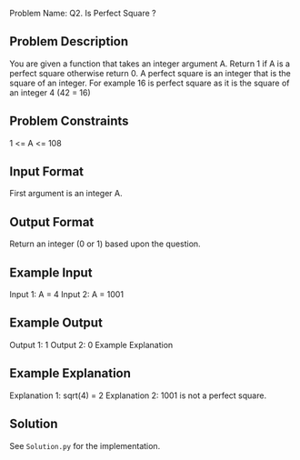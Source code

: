 Problem Name: Q2. Is Perfect Square ?

## Problem Description

You are given a function that takes an integer argument A. Return 1 if A is a perfect square otherwise return 0.
A perfect square is an integer that is the square of an integer. For example 16 is perfect square as it is the square of an integer 4 (42 = 16)

## Problem Constraints

1 <= A <= 108

## Input Format

First argument is an integer A.

## Output Format

Return an integer (0 or 1) based upon the question.

## Example Input

Input 1:
A = 4
Input 2:
A = 1001

## Example Output

Output 1:
1
Output 2:
0
Example Explanation

## Example Explanation

Explanation 1:
sqrt(4) = 2
Explanation 2:
1001 is not a perfect square.

## Solution

See `Solution.py` for the implementation.